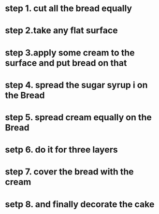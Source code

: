 # step 1. cut all the bread equally
# step 2.take any flat surface
# step 3.apply some cream to the surface and put bread on that
# step 4. spread the sugar syrup i on the Bread
# step 5. spread cream equally on the Bread
# setp 6. do it for three layers
# step 7. cover the bread with the cream
# setp 8. and finally decorate the cake